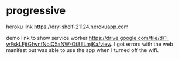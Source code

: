 # progressive
 heroku link https://dry-shelf-21124.herokuapp.com



demo link to show service worker https://drive.google.com/file/d/1-wFskLFjtGfwnfNoiQ5aNW-Ot8ELmjKa/view. I got errors with the web manifest but was able to use the app when I turned off the wifi. 
